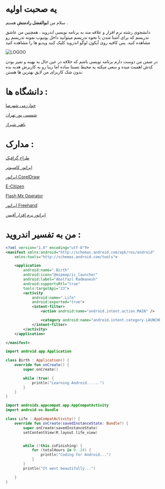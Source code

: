 # یه صحبت اولیه
سلام من **ابوالفضل رادمنش** هستم .

دانشجوی رشته نرم افزار و علاقه مند به برنامه نویسی اندروید ، همچنین من عاشق تدریسم که برای آشنا شدن با نحوه تدریسم میتوانید داخل یوتیوب نمونه تدریسم رو مشاهده کنید. پس کافیه روی آیکون لوگو اندروید کلیک کنید ویدیو ها را مشاهده کنید

![LOGOO](https://github.com/AblRadmanesh/AblRadmanesh/assets/58856739/8d556366-fbe1-4fe8-abc3-05150274cd38)



در ضمن من دوست دارم برنامه نویسی باشم که خلاقه در عین حال به بهینه و تمیز بودن کدش اهمیت میده و سعی میکنه یه محیط نسبتا ساده اما زیبا رو به کاربرش هدیه بده بدون شک کاربرای من لایق بهترین ها هستن.

# دانشگاه ها :

[خوارزمی شهرضا](https://p-shahreza.tvu.ac.ir/)

[شمسی پور تهران](https://shamsipour.tvu.ac.ir/)

[باهنر شیراز](https://bahonarshiraz.tvu.ac.ir/)



# مدارک :

[طراح گرافیک](http://learndotroid.com/Radmanesh/Me/Fa/image/Computer%20Graphic%20Designer.png)

[اپراتور کامپیوتر](http://learndotroid.com/Radmanesh/Me/Fa/image/Computer%20Operator.png)

[اپراتور CorelDraw](http://learndotroid.com/Radmanesh/Me/Fa/image/CorelDraw%20Operator.png)

[E-Citizen](http://learndotroid.com/Radmanesh/Me/Fa/image/E-Citizen.png)

[Flash Mx Operator](http://learndotroid.com/Radmanesh/Me/Fa/image/Flash%20Mx%20Operator.png)

[اپراتور Freehand](http://learndotroid.com/Radmanesh/Me/Fa/image/Freehand%20Operator.png)

[اپراتور نرم افزار آفیس](http://learndotroid.com/Radmanesh/Me/Fa/image/Office%20Software%20Operator.png)
# من به تفسیر اندروید :
```xml 
<?xml version="1.0" encoding="utf-8"?>
<manifest xmlns:android="http://schemas.android.com/apk/res/android"
    xmlns:tools="http://schemas.android.com/tools">

    <application
        android:name=".Birth"
        android:icon="@mipmap/ic_launcher"
        android:label="Abolfazl Radmanesh"
        android:supportsRtl="true"
        tools:targetApi="23">
        <activity
            android:name=".Life"
            android:exported="true">
            <intent-filter>
                <action android:name="android.intent.action.MAIN" />

                <category android:name="android.intent.category.LAUNCHER" />
            </intent-filter>
        </activity>
    </application>

</manifest> 
```

```kotlin 
import android.app.Application

class Birth : Application() {
    override fun onCreate() {
        super.onCreate()

        while (true) {
            println("Learning Android......")
        }
    }
}
```

```kotlin 
import androidx.appcompat.app.AppCompatActivity
import android.os.Bundle

class Life : AppCompatActivity() {
    override fun onCreate(savedInstanceState: Bundle?) {
        super.onCreate(savedInstanceState)
        setContentView(R.layout.life_view)


        while (!this.isFinishing) {
            for (totalHours in 0..24) {
                println("Coding for Android...")
            }
        }
        println("It went beautifully...")

    }
}
```
